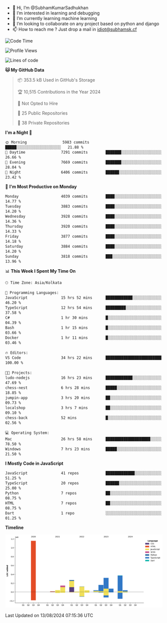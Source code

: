 - 👋 Hi, I’m @SubhamKumarSadhukhan
- 👀 I’m interested in learning and debugging
- 🌱 I’m currently learning machine learning
- 💞️ I’m looking to collaborate on any project based on python and django
- 📫 How to reach me ?
      Just drop a mail in idiot@subhamsk.cf

<!---
SubhamKumarSadhukhan/SubhamKumarSadhukhan is a ✨ special ✨ repository because its `README.md` (this file) appears on your GitHub profile.
You can click the Preview link to take a look at your changes.
--->


<!--START_SECTION:waka-->
![Code Time](http://img.shields.io/badge/Code%20Time-2%2C401%20hrs%2050%20mins-blue)

![Profile Views](http://img.shields.io/badge/Profile%20Views-0-blue)

![Lines of code](https://img.shields.io/badge/From%20Hello%20World%20I%27ve%20Written-2.8%20million%20lines%20of%20code-blue)

**🐱 My GitHub Data** 

> 📦 353.5 kB Used in GitHub's Storage 
 > 
> 🏆 10,515 Contributions in the Year 2024
 > 
> 🚫 Not Opted to Hire
 > 
> 📜 25 Public Repositories 
 > 
> 🔑 38 Private Repositories 
 > 
**I'm a Night 🦉** 

```text
🌞 Morning                5983 commits        █████░░░░░░░░░░░░░░░░░░░░   21.88 % 
🌆 Daytime                7291 commits        ███████░░░░░░░░░░░░░░░░░░   26.66 % 
🌃 Evening                7669 commits        ███████░░░░░░░░░░░░░░░░░░   28.04 % 
🌙 Night                  6406 commits        ██████░░░░░░░░░░░░░░░░░░░   23.42 % 
```
📅 **I'm Most Productive on Monday** 

```text
Monday                   4039 commits        ████░░░░░░░░░░░░░░░░░░░░░   14.77 % 
Tuesday                  3883 commits        ████░░░░░░░░░░░░░░░░░░░░░   14.20 % 
Wednesday                3928 commits        ████░░░░░░░░░░░░░░░░░░░░░   14.36 % 
Thursday                 3920 commits        ████░░░░░░░░░░░░░░░░░░░░░   14.33 % 
Friday                   3877 commits        ████░░░░░░░░░░░░░░░░░░░░░   14.18 % 
Saturday                 3884 commits        ████░░░░░░░░░░░░░░░░░░░░░   14.20 % 
Sunday                   3818 commits        ███░░░░░░░░░░░░░░░░░░░░░░   13.96 % 
```


📊 **This Week I Spent My Time On** 

```text
🕑︎ Time Zone: Asia/Kolkata

💬 Programming Languages: 
JavaScript               15 hrs 52 mins      ████████████░░░░░░░░░░░░░   46.20 % 
TypeScript               12 hrs 54 mins      █████████░░░░░░░░░░░░░░░░   37.58 % 
C#                       1 hr 30 mins        █░░░░░░░░░░░░░░░░░░░░░░░░   04.39 % 
Bash                     1 hr 15 mins        █░░░░░░░░░░░░░░░░░░░░░░░░   03.66 % 
Docker                   1 hr 11 mins        █░░░░░░░░░░░░░░░░░░░░░░░░   03.46 % 

🔥 Editors: 
VS Code                  34 hrs 22 mins      █████████████████████████   100.00 % 

🐱‍💻 Projects: 
ludo-nodejs              16 hrs 23 mins      ████████████░░░░░░░░░░░░░   47.69 % 
chess-nest               6 hrs 28 mins       █████░░░░░░░░░░░░░░░░░░░░   18.85 % 
jumpin-app               3 hrs 20 mins       ██░░░░░░░░░░░░░░░░░░░░░░░   09.73 % 
localshop                3 hrs 7 mins        ██░░░░░░░░░░░░░░░░░░░░░░░   09.10 % 
chess-back               52 mins             █░░░░░░░░░░░░░░░░░░░░░░░░   02.56 % 

💻 Operating System: 
Mac                      26 hrs 58 mins      ████████████████████░░░░░   78.50 % 
Windows                  7 hrs 23 mins       █████░░░░░░░░░░░░░░░░░░░░   21.50 % 
```

**I Mostly Code in JavaScript** 

```text
JavaScript               41 repos            █████████████░░░░░░░░░░░░   51.25 % 
TypeScript               20 repos            ██████░░░░░░░░░░░░░░░░░░░   25.00 % 
Python                   7 repos             ██░░░░░░░░░░░░░░░░░░░░░░░   08.75 % 
HTML                     7 repos             ██░░░░░░░░░░░░░░░░░░░░░░░   08.75 % 
Dart                     1 repo              ░░░░░░░░░░░░░░░░░░░░░░░░░   01.25 % 
```



**Timeline**

![Lines of Code chart](https://raw.githubusercontent.com/SubhamKumarSadhukhan/SubhamKumarSadhukhan/main/assets/bar_graph.png)


 Last Updated on 13/08/2024 07:15:36 UTC
<!--END_SECTION:waka-->

